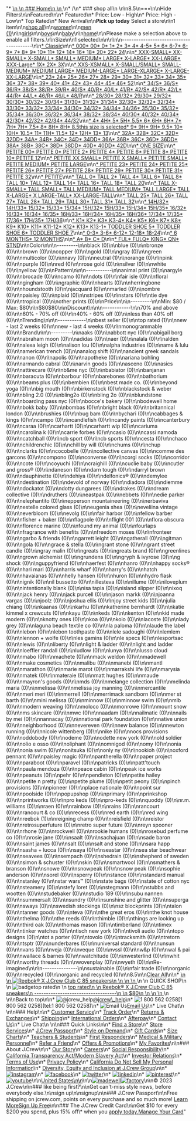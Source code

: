 "*   [\n    \n    ### Home\n    \n    ](/)\n*   /\n*   ### shop all\n    \n\n8.5\n===\n\nHide Filters\n\nFeatured\n\n*   Featured\n*   Price: Low - High\n*   Price: High - Low\n*   Top Rated\n*   New Arrival\n\n**Pick up today** Select a store\n\n1 item\n\n[shop all](/all/?crawl=no)\n\n[women](/all/womens?crawl=no)\n\n[men (1)](/all/mens?crawl=no)\n\n[girls](/all/girls?crawl=no)\n\n[boys](/all/boys?crawl=no)\n\n[baby](/all/baby?crawl=no)\n\n[home](/all/home?crawl=no)\n\nPlease make a selection above to enable all filters.\n\nSize\n\n1 selected[](/all/?crawl=no)\n\n\n\n\n----------------------------------------\n\n[*   Classic](/all/?crawl=no&fit=Classic&size=8.5)\n\n[*   000](/all/?crawl=no&size=000,8.5)[*   00](/all/?crawl=no&size=00,8.5)[*   0](/all/?crawl=no&size=0,8.5)[*   1](/all/?crawl=no&size=1,8.5)[*   2](/all/?crawl=no&size=2,8.5)[*   3](/all/?crawl=no&size=3,8.5)[*   4](/all/?crawl=no&size=4,8.5)[*   4-5](/all/?crawl=no&size=4-5,8.5)[*   5](/all/?crawl=no&size=5,8.5)[*   6](/all/?crawl=no&size=6,8.5)[*   6-7](/all/?crawl=no&size=6-7,8.5)[*   6-9](/all/?crawl=no&size=6-9,8.5)[*   7](/all/?crawl=no&size=7,8.5)[*   8](/all/?crawl=no&size=8,8.5)[*   9](/all/?crawl=no&size=8.5,9)[*   10](/all/?crawl=no&size=10,8.5)[*   11](/all/?crawl=no&size=11,8.5)[*   12](/all/?crawl=no&size=12,8.5)[*   14](/all/?crawl=no&size=14,8.5)[*   16](/all/?crawl=no&size=16,8.5)[*   18](/all/?crawl=no&size=18,8.5)[*   20](/all/?crawl=no&size=20,8.5)[*   22](/all/?crawl=no&size=22,8.5)[*   24](/all/?crawl=no&size=24,8.5)\n\n[*   XXX-SMALL](/all/?crawl=no&size=8.5,XXX-SMALL)[*   XX-SMALL](/all/?crawl=no&size=8.5,XX-SMALL)[*   X-SMALL](/all/?crawl=no&size=8.5,X-SMALL)[*   SMALL](/all/?crawl=no&size=8.5,SMALL)[*   MEDIUM](/all/?crawl=no&size=8.5,MEDIUM)[*   LARGE](/all/?crawl=no&size=8.5,LARGE)[*   X-LARGE](/all/?crawl=no&size=8.5,X-LARGE)[*   XX-LARGE](/all/?crawl=no&size=8.5,XX-LARGE)[*   XXX-Large](/all/?crawl=no&size=8.5,XXXL)[*   1X](/all/?crawl=no&size=1X,8.5)[*   2X](/all/?crawl=no&size=2X,8.5)[*   3X](/all/?crawl=no&size=3X,8.5)\n\n[*   XXS-XSMALL](/all/?crawl=no&size=8.5,XXS-XSMALL)[*   X-SMALL/SMALL](/all/?crawl=no&size=8.5,X-SMALL%2FSMALL)[*   SMALL-MEDIUM](/all/?crawl=no&size=8.5,SMALL-MEDIUM)[*   MEDIUM LARGE](/all/?crawl=no&size=8.5,MEDIUM%20LARGE)[*   MEDIUM-LARGE](/all/?crawl=no&size=8.5,MEDIUM-LARGE)[*   LARGE-XLARGE](/all/?crawl=no&size=8.5,LARGE-XLARGE)[*   X-LARGE-XX-LARGE](/all/?crawl=no&size=8.5,X-LARGE-XX-LARGE)\n\n[*   23](/all/?crawl=no&size=23,8.5)[*   24](/all/?crawl=no&size=24G,8.5)[*   25](/all/?crawl=no&size=25,8.5)[*   26](/all/?crawl=no&size=26,8.5)[*   27](/all/?crawl=no&size=27,8.5)[*   28](/all/?crawl=no&size=28,8.5)[*   29](/all/?crawl=no&size=29,8.5)[*   30](/all/?crawl=no&size=30,8.5)[*   31](/all/?crawl=no&size=31,8.5)[*   32](/all/?crawl=no&size=32,8.5)[*   33](/all/?crawl=no&size=33,8.5)[*   34](/all/?crawl=no&size=34,8.5)[*   35](/all/?crawl=no&size=35,8.5)[*   36](/all/?crawl=no&size=36,8.5)[*   37](/all/?crawl=no&size=37,8.5)[*   38](/all/?crawl=no&size=38,8.5)[*   39](/all/?crawl=no&size=39,8.5)[*   40](/all/?crawl=no&size=40,8.5)[*   41](/all/?crawl=no&size=41,8.5)[*   42](/all/?crawl=no&size=42,8.5)[*   43](/all/?crawl=no&size=43,8.5)[*   44](/all/?crawl=no&size=44,8.5)[*   45](/all/?crawl=no&size=45,8.5)[*   46](/all/?crawl=no&size=46,8.5)[*   52](/all/?crawl=no&size=52,8.5)\n\n[*   34/S](/all/?crawl=no&size=34%2FS,8.5)[*   36/S](/all/?crawl=no&size=36%2FS,8.5)[*   36/R](/all/?crawl=no&size=36%2FR,8.5)[*   38/S](/all/?crawl=no&size=38%2FS,8.5)[*   38/R](/all/?crawl=no&size=38%2FR,8.5)[*   39/R](/all/?crawl=no&size=39%2FR,8.5)[*   40/S](/all/?crawl=no&size=40%2FS,8.5)[*   40/R](/all/?crawl=no&size=40%2FR,8.5)[*   40/L](/all/?crawl=no&size=40%2FL,8.5)[*   41/R](/all/?crawl=no&size=41%2FR,8.5)[*   42/S](/all/?crawl=no&size=42%2FS,8.5)[*   42/R](/all/?crawl=no&size=42%2FR,8.5)[*   42/L](/all/?crawl=no&size=42%2FL,8.5)[*   44/R](/all/?crawl=no&size=44%2FR,8.5)[*   44/L](/all/?crawl=no&size=44%2FL,8.5)[*   46/R](/all/?crawl=no&size=46%2FR,8.5)[*   46/L](/all/?crawl=no&size=46%2FL,8.5)[*   48/R](/all/?crawl=no&size=48%2FR,8.5)\n\n[*   28/30](/all/?crawl=no&size=28%2F30,8.5)[*   28/32](/all/?crawl=no&size=28%2F32,8.5)[*   29/30](/all/?crawl=no&size=29%2F30,8.5)[*   29/32](/all/?crawl=no&size=29%2F32,8.5)[*   30/30](/all/?crawl=no&size=30%2F30,8.5)[*   30/32](/all/?crawl=no&size=30%2F32,8.5)[*   30/34](/all/?crawl=no&size=30%2F34,8.5)[*   31/30](/all/?crawl=no&size=31%2F30,8.5)[*   31/32](/all/?crawl=no&size=31%2F32,8.5)[*   31/34](/all/?crawl=no&size=31%2F34,8.5)[*   32/30](/all/?crawl=no&size=32%2F30,8.5)[*   32/32](/all/?crawl=no&size=32%2F32,8.5)[*   32/34](/all/?crawl=no&size=32%2F34,8.5)[*   33/30](/all/?crawl=no&size=33%2F30,8.5)[*   33/32](/all/?crawl=no&size=33%2F32,8.5)[*   33/34](/all/?crawl=no&size=33%2F34,8.5)[*   34/30](/all/?crawl=no&size=34%2F30,8.5)[*   34/32](/all/?crawl=no&size=34%2F32,8.5)[*   34/34](/all/?crawl=no&size=34%2F34,8.5)[*   34/36](/all/?crawl=no&size=34%2F36,8.5)[*   35/30](/all/?crawl=no&size=35%2F30,8.5)[*   35/32](/all/?crawl=no&size=35%2F32,8.5)[*   35/34](/all/?crawl=no&size=35%2F34,8.5)[*   36/30](/all/?crawl=no&size=36%2F30,8.5)[*   36/32](/all/?crawl=no&size=36%2F32,8.5)[*   36/34](/all/?crawl=no&size=36%2F34,8.5)[*   38/32](/all/?crawl=no&size=38%2F32,8.5)[*   38/34](/all/?crawl=no&size=38%2F34,8.5)[*   40/30](/all/?crawl=no&size=40%2F30,8.5)[*   40/32](/all/?crawl=no&size=40%2F32,8.5)[*   40/34](/all/?crawl=no&size=40%2F34,8.5)[*   42/30](/all/?crawl=no&size=42%2F30,8.5)[*   42/32](/all/?crawl=no&size=42%2F32,8.5)[*   42/34](/all/?crawl=no&size=42%2F34,8.5)[*   44/32](/all/?crawl=no&size=44%2F32,8.5)\n\n[*   4](/all/?crawl=no&size=4%20MEDIUM,8.5)[*   4H](/all/?crawl=no&size=4H%20MEDIUM,8.5)[*   5](/all/?crawl=no&size=5%20MEDIUM,8.5)[*   5H](/all/?crawl=no&size=5H%20MEDIUM,8.5)[*   5.5](/all/?crawl=no&size=5.5,8.5)[*   6](/all/?crawl=no&size=6%20MEDIUM,8.5)[*   6H](/all/?crawl=no&size=6H,8.5)[*   6H](/all/?crawl=no&size=6H%20MEDIUM,8.5)[*   7](/all/?crawl=no&size=7%20MEDIUM,8.5)[*   7H](/all/?crawl=no&size=7H%20MEDIUM,8.5)[*   7H](/all/?crawl=no&size=7H,8.5)[*   7.5](/all/?crawl=no&size=7.5,8.5)[*   8](/all/?crawl=no&size=8%20MEDIUM,8.5)[*   8H](/all/?crawl=no&size=8.5,8H%20MEDIUM)[*   8H](/all/?crawl=no&size=8.5,8H)[*   8.5this size is selected](/all/?crawl=no)[*   9](/all/?crawl=no&size=8.5,9%20MEDIUM)[*   9H](/all/?crawl=no&size=8.5,9H%20MEDIUM)[*   9H](/all/?crawl=no&size=8.5,9H)[*   9.5](/all/?crawl=no&size=8.5,9.5)[*   10](/all/?crawl=no&size=10%20MEDIUM,8.5)[*   10H](/all/?crawl=no&size=10H%20MEDIUM,8.5)[*   10.5](/all/?crawl=no&size=10.5,8.5)[*   11](/all/?crawl=no&size=11%20MEDIUM,8.5)[*   11H](/all/?crawl=no&size=11H%20MEDIUM,8.5)[*   11.5](/all/?crawl=no&size=11.5,8.5)[*   12](/all/?crawl=no&size=12%20MEDIUM,8.5)[*   12H](/all/?crawl=no&size=12H%20MEDIUM,8.5)[*   13](/all/?crawl=no&size=13,8.5)[*   13](/all/?crawl=no&size=13%20MEDIUM,8.5)\n\n[*   32A](/all/?crawl=no&size=32A,8.5)[*   32B](/all/?crawl=no&size=32B,8.5)[*   32C](/all/?crawl=no&size=32C,8.5)[*   32D](/all/?crawl=no&size=32D,8.5)[*   32DD](/all/?crawl=no&size=32DD,8.5)[*   34A](/all/?crawl=no&size=34A,8.5)[*   34B](/all/?crawl=no&size=34B,8.5)[*   34C](/all/?crawl=no&size=34C,8.5)[*   34D](/all/?crawl=no&size=34D,8.5)[*   34DD](/all/?crawl=no&size=34DD,8.5)[*   36A](/all/?crawl=no&size=36A,8.5)[*   36B](/all/?crawl=no&size=36B,8.5)[*   36C](/all/?crawl=no&size=36C,8.5)[*   36D](/all/?crawl=no&size=36D,8.5)[*   36DD](/all/?crawl=no&size=36DD,8.5)[*   38A](/all/?crawl=no&size=38A,8.5)[*   38B](/all/?crawl=no&size=38B,8.5)[*   38C](/all/?crawl=no&size=38C,8.5)[*   38D](/all/?crawl=no&size=38D,8.5)[*   38DD](/all/?crawl=no&size=38DD,8.5)[*   40D](/all/?crawl=no&size=40D,8.5)[*   40DD](/all/?crawl=no&size=40DD,8.5)[*   42D](/all/?crawl=no&size=42D,8.5)\n\n[*   ONE SIZE](/all/?crawl=no&size=8.5,ONE%20SIZE)\n\n[*   PETITE 00](/all/?crawl=no&size=8.5,PETITE%2000)[*   PETITE 0](/all/?crawl=no&size=8.5,PETITE%200)[*   PETITE 2](/all/?crawl=no&size=8.5,PETITE%202)[*   PETITE 4](/all/?crawl=no&size=8.5,PETITE%204)[*   PETITE 6](/all/?crawl=no&size=8.5,PETITE%206)[*   PETITE 8](/all/?crawl=no&size=8.5,PETITE%208)[*   PETITE 10](/all/?crawl=no&size=8.5,PETITE%2010)[*   PETITE 12](/all/?crawl=no&size=8.5,PETITE%2012)\n\n[*   PETITE XX SMALL](/all/?crawl=no&size=8.5,PETITE%20XX%20SMALL)[*   PETITE X SMALL](/all/?crawl=no&size=8.5,PETITE%20X%20SMALL)[*   PETITE SMALL](/all/?crawl=no&size=8.5,PETITE%20SMALL)[*   PETITE MEDIUM](/all/?crawl=no&size=8.5,PETITE%20MEDIUM)[*   PETITE LARGE](/all/?crawl=no&size=8.5,PETITE%20LARGE)\n\n[*   PETITE 23](/all/?crawl=no&size=8.5,PETITE%2023)[*   PETITE 24](/all/?crawl=no&size=8.5,PETITE%2024)[*   PETITE 25](/all/?crawl=no&size=8.5,PETITE%2025)[*   PETITE 26](/all/?crawl=no&size=8.5,PETITE%2026)[*   PETITE 27](/all/?crawl=no&size=8.5,PETITE%2027)[*   PETITE 28](/all/?crawl=no&size=8.5,PETITE%2028)[*   PETITE 29](/all/?crawl=no&size=8.5,PETITE%2029)[*   PETITE 30](/all/?crawl=no&size=8.5,PETITE%2030)[*   PETITE 31](/all/?crawl=no&size=8.5,PETITE%2031)[*   PETITE 32](/all/?crawl=no&size=8.5,PETITE%2032)\n\n[*   PETITE](/all/?crawl=no&size=8.5,PETITE)\n\n[*   TALL 0](/all/?crawl=no&size=8.5,TALL%20SIZE%200)[*   TALL 2](/all/?crawl=no&size=8.5,TALL%202)[*   TALL 4](/all/?crawl=no&size=8.5,TALL%204)[*   TALL 6](/all/?crawl=no&size=8.5,TALL%206)[*   TALL 8](/all/?crawl=no&size=8.5,TALL%208)[*   TALL 10](/all/?crawl=no&size=8.5,TALL%2010)[*   TALL 12](/all/?crawl=no&size=8.5,TALL%2012)[*   TALL 14](/all/?crawl=no&size=8.5,TALL%2014)[*   TALL 16](/all/?crawl=no&size=8.5,TALL%2016)[*   TALL 18](/all/?crawl=no&size=8.5,TALL%2018)[*   TALL 20](/all/?crawl=no&size=8.5,TALL%2020)\n\n[*   TALL X-SMALL](/all/?crawl=no&size=8.5,TALL%20X-SMALL)[*   TALL SMALL](/all/?crawl=no&size=8.5,TALL%20SMALL)[*   TALL MEDIUM](/all/?crawl=no&size=8.5,TALL%20MEDIUM)[*   TALL MEDIUM](/all/?crawl=no&size=8.5,TALL%20SIZE%20MEDIUM)[*   TALL LARGE](/all/?crawl=no&size=8.5,TALL%20LARGE)[*   TALL X-LARGE](/all/?crawl=no&size=8.5,TALL%20X-LARGE)[*   X LARGE-TALL](/all/?crawl=no&size=8.5,X%20LARGE-TALL)[*   XX-LARGE-TALL](/all/?crawl=no&size=8.5,XX-LARGE-TALL)\n\n[*   TALL 25](/all/?crawl=no&size=8.5,TALL%2025)[*   TALL 26](/all/?crawl=no&size=8.5,TALL%2026)[*   TALL 27](/all/?crawl=no&size=8.5,TALL%2027)[*   TALL 28](/all/?crawl=no&size=8.5,TALL%2028)[*   TALL 29](/all/?crawl=no&size=8.5,TALL%2029)[*   TALL 30](/all/?crawl=no&size=8.5,TALL%2030)[*   TALL 31](/all/?crawl=no&size=8.5,TALL%2031)[*   TALL 32](/all/?crawl=no&size=8.5,TALL%2032)\n\n[*   14H/32](/all/?crawl=no&size=14H%2F32,8.5)[*   14H/33](/all/?crawl=no&size=14H%2F33,8.5)[*   15/32](/all/?crawl=no&size=15%2F32,8.5)[*   15/33](/all/?crawl=no&size=15%2F33,8.5)[*   15/34](/all/?crawl=no&size=15%2F34,8.5)[*   15H/32](/all/?crawl=no&size=15H%2F32,8.5)[*   15H/33](/all/?crawl=no&size=15H%2F33,8.5)[*   15H/34](/all/?crawl=no&size=15H%2F34,8.5)[*   15H/35](/all/?crawl=no&size=15H%2F35,8.5)[*   16/32](/all/?crawl=no&size=16%2F32,8.5)[*   16/33](/all/?crawl=no&size=16%2F33,8.5)[*   16/34](/all/?crawl=no&size=16%2F34,8.5)[*   16/35](/all/?crawl=no&size=16%2F35,8.5)[*   16H/33](/all/?crawl=no&size=16H%2F33,8.5)[*   16H/34](/all/?crawl=no&size=16H%2F34,8.5)[*   16H/35](/all/?crawl=no&size=16H%2F35,8.5)[*   16H/36](/all/?crawl=no&size=16H%2F36,8.5)[*   17/34](/all/?crawl=no&size=17%2F34,8.5)[*   17/35](/all/?crawl=no&size=17%2F35,8.5)[*   17/36](/all/?crawl=no&size=17%2F36,8.5)[*   17H/35](/all/?crawl=no&size=17H%2F35,8.5)[*   17H/36](/all/?crawl=no&size=17H%2F36,8.5)\n\n[*   K1](/all/?crawl=no&size=8.5,K1)[*   K2](/all/?crawl=no&size=8.5,K2)[*   K3](/all/?crawl=no&size=8.5,K3)[*   K3-4](/all/?crawl=no&size=8.5,K3-4)[*   K4](/all/?crawl=no&size=8.5,K4)[*   K5](/all/?crawl=no&size=8.5,K5)[*   K6](/all/?crawl=no&size=8.5,K6)[*   K7](/all/?crawl=no&size=8.5,K7)[*   K8](/all/?crawl=no&size=8.5,K8)[*   K9](/all/?crawl=no&size=8.5,K9)[*   K10](/all/?crawl=no&size=8.5,K10)[*   K11](/all/?crawl=no&size=8.5,K11)[*   K11-12](/all/?crawl=no&size=8.5,K11-12)[*   K12](/all/?crawl=no&size=8.5,K12)[*   K13](/all/?crawl=no&size=8.5,K13)[*   K13-1](/all/?crawl=no&size=8.5,K13-1)[*   TODDLER SHOE 5](/all/?crawl=no&size=8.5,TODDLER%20SHOE%205)[*   TODDLER SHOE 6](/all/?crawl=no&size=8.5,TODDLER%20SHOE%206)[*   TODDLER SHOE 7](/all/?crawl=no&size=8.5,TODDLER%20SHOE%207)\n\n[*   0-3](/all/?crawl=no&size=0-3,8.5)[*   3-6](/all/?crawl=no&size=3-6,8.5)[*   6-12](/all/?crawl=no&size=6-12,8.5)[*   12-18](/all/?crawl=no&size=12-18,8.5)[*   18-24](/all/?crawl=no&size=18-24,8.5)\n\n[*   6 MONTHS](/all/?crawl=no&size=6%20MONTHS,8.5)[*   12 MONTHS](/all/?crawl=no&size=12%20MONTHS,8.5)\n\n[*   A](/all/?crawl=no&size=8.5,A)[*   B](/all/?crawl=no&size=8.5,B)[*   C](/all/?crawl=no&size=8.5,C)[*   D](/all/?crawl=no&size=8.5,D)\n\n[*   FUL](/all/?crawl=no&size=8.5,FUL)[*   FULQ](/all/?crawl=no&size=8.5,FULQ)[*   KING](/all/?crawl=no&size=8.5,KING)[*   QN](/all/?crawl=no&size=8.5,QN)[*   STND](/all/?crawl=no&size=8.5,STND)\n\nColor\n\n\n---------\n\nblack (0)\n\nblue (0)\n\nbronze (0)\n\nbrown (0)\n\ncopper (0)\n\ngold (0)\n\ngray (0)\n\ngreen (0)\n\nmulticolor (0)\n\nnavy (0)\n\n[](/all/?crawl=no&l_color=root-neutral&size=8.5)neutral (1)\n\norange (0)\n\npink (0)\n\npurple (0)\n\nred (0)\n\nrose gold (0)\n\nsilver (0)\n\n[](/all/?crawl=no&l_color=root-white&size=8.5)white (1)\n\nyellow (0)\n\nPattern\n\n\n-----------\n\nanimal print (0)\n\nargyle (0)\n\nbrocade (0)\n\ncamo (0)\n\ndots (0)\n\nfair isle (0)\n\nfloral (0)\n\ngingham (0)\n\ngraphic (0)\n\nhearts (0)\n\nherringbone (0)\n\nhoundstooth (0)\n\njacquard (0)\n\nmarled (0)\n\nombre (0)\n\npaisley (0)\n\nplaid (0)\n\nstripes (0)\n\nstars (0)\n\ntie dye (0)\n\ntropical (0)\n\nother prints (0)\n\nPrice\n\n\n---------\n\nMin: $80 / Max: $80\n\n$80$80\n\nDiscount\n\n\n------------\n\n70% and above (0)\n\n60% - 70% off (0)\n\n40% - 60% off (0)\n\nless than 40% off (0)\n\nTrending\n\n\n------------\n\nbest seller (0)\n\n[](/all/?crawl=no&size=8.5&trending=topRated)top rated (1)\n\nnew - last 2 weeks (0)\n\nnew - last 4 weeks (0)\n\nmonogrammable (0)\n\nBrand\n\n\n---------\n\naaks (0)\n\nabbott nyc (0)\n\nabigail borg (0)\n\nabraham moon (0)\n\nadidas (0)\n\naer (0)\n\nalala (0)\n\nalden (0)\n\nalexa leigh (0)\n\nalison lou (0)\n\nalpha industries (0)\n\name & lulu (0)\n\namerican trench (0)\n\nanalog:shift (0)\n\nancient greek sandals (0)\n\nanon (0)\n\napolis (0)\n\napotheke (0)\n\nariana bohling (0)\n\narmando cabral (0)\n\narvin goods (0)\n\nasceno (0)\n\nasics (0)\n\nattirecare (0)\n\nb&me nyc (0)\n\nbabiator (0)\n\nbanjanan (0)\n\nbaracuta (0)\n\nbarbour (0)\n\nbarebones (0)\n\nbathorium (0)\n\nbeams plus (0)\n\nbembien (0)\n\nbest made co. (0)\n\nbeyond yoga (0)\n\nbig mouth (0)\n\nbirkenstock (0)\n\nblackstock & weber (0)\n\nbling 2.0 (0)\n\nbling2o (0)\n\nbling 2o (0)\n\nblundstone (0)\n\nboarding pass nyc (0)\n\nbocce's bakery (0)\n\nbodewell home (0)\n\nbokk baby (0)\n\nbombas (0)\n\nbright black (0)\n\nbritannical london (0)\n\nbrushies (0)\n\nbug bam (0)\n\nbychari (0)\n\ncabbages & kings (0)\n\ncampo (0)\n\ncandlefish (0)\n\ncandy paints (0)\n\ncanterbury (0)\n\ncaraa (0)\n\ncarhartt (0)\n\ncarhartt wip (0)\n\ncariuma (0)\n\ncarolina k (0)\n\ncarrie forbes (0)\n\ncasio (0)\n\ncassi namoda (0)\n\ncatchball (0)\n\ncb sport (0)\n\ncb sports (0)\n\ncesta (0)\n\nchaco (0)\n\nchildrenchic (0)\n\nchill by will (0)\n\nchums (0)\n\nchup (0)\n\nclarks (0)\n\ncocobelle (0)\n\ncollective canvas (0)\n\ncomme des garcons (0)\n\ncompono (0)\n\nconverse (0)\n\ncorgi socks (0)\n\ncorridor (0)\n\ncote (0)\n\ncoyuchi (0)\n\ncraighill (0)\n\ncuclie baby (0)\n\ncutler and gross® (0)\n\ndaneson (0)\n\ndarn tough (0)\n\ndarryl brown (0)\n\ndauphinette (0)\n\ndehiya (0)\n\ndelfonics® (0)\n\ndemylee (0)\n\ndestination (0)\n\ndevold of norway (0)\n\ndiadora (0)\n\ndiemme (0)\n\ndockatot (0)\n\ndotty dungarees (0)\n\ndrakes (0)\n\ndream collective (0)\n\ndruthers (0)\n\neastpak (0)\n\nebbets (0)\n\nedie parker (0)\n\nelephantito (0)\n\nepperson mountaineering (0)\n\nerbaviva (0)\n\nestelle colored glass (0)\n\neugenia shea (0)\n\neveliina vintage (0)\n\neverbloom (0)\n\nevolg (0)\n\nfair harbor (0)\n\nfellow barber (0)\n\nfisher + baker (0)\n\nflagpole (0)\n\nflight 001 (0)\n\nflora obscura (0)\n\nflorence marine (0)\n\nfound my animal (0)\n\nfourlaps (0)\n\nfragrance with benefits (0)\n\nfreedom moses (0)\n\nfronteer (0)\n\ngarbo & friends (0)\n\ngarrett leight (0)\n\ngatherall (0)\n\ngitman (0)\n\ngola (0)\n\ngrace & stella (0)\n\ngrant stone (0)\n\ngrant street candle (0)\n\ngray malin (0)\n\ngreats (0)\n\ngreats brand (0)\n\ngreenlines (0)\n\ngrown alchemist (0)\n\ngrundens (0)\n\ngryph & ivyrose (0)\n\ng shock (0)\n\nguppyfriend (0)\n\nhaerfest (0)\n\nhanro (0)\n\nhappy socks® (0)\n\nhari mari (0)\n\nharris wharf (0)\n\nharry's (0)\n\nhatch (0)\n\nhavaianas (0)\n\nhelly hansen (0)\n\nhuron (0)\n\nhydro flask (0)\n\nignik (0)\n\nil bussetto (0)\n\nillesteva (0)\n\nillume (0)\n\niloveplum (0)\n\nintentionally blank (0)\n\nisa tapia (0)\n\nisland slipper (0)\n\nixoq (0)\n\njack henry (0)\n\njack purcell (0)\n\njason markk (0)\n\njoanna vargas (0)\n\njoolz (0)\n\njoshua ellis (0)\n\njoy street kids (0)\n\njulia chiang (0)\n\nkaanas (0)\n\nkarhu (0)\n\nkatherine bernhardt (0)\n\nkatie kimmel x crewcuts (0)\n\nkayu (0)\n\nkeds (0)\n\nkenton (0)\n\nkid made modern (0)\n\nknotty ones (0)\n\nkoa (0)\n\nkoio (0)\n\nlacoste (0)\n\nlady grey (0)\n\nlaguna beach textile co (0)\n\nla paloma (0)\n\nlaude the label (0)\n\nlebon (0)\n\nlebon toothpaste (0)\n\nlele sadoughi (0)\n\nlemlem (0)\n\nlennon + wolfe (0)\n\nles gamins (0)\n\nle specs (0)\n\nlesportsac (0)\n\nlewis (0)\n\nliberty (0)\n\nlight & ladder (0)\n\nlight and ladder (0)\n\nloeffler randall (0)\n\nludlow (0)\n\nlunya (0)\n\nlusso cloud (0)\n\nmabo (0)\n\nmachete (0)\n\nmack weldon (0)\n\nmadewell (0)\n\nmake cosmetics (0)\n\nmalibu (0)\n\nmanebi (0)\n\nmantl (0)\n\nmarathon (0)\n\nmarie marot (0)\n\nmarrakshi life (0)\n\nmarysia (0)\n\nmatek (0)\n\nmateraie (0)\n\nmatt hughes (0)\n\nmaude (0)\n\nmayron's goods (0)\n\nmds (0)\n\nmelange collection (0)\n\nmelinda maria (0)\n\nmelissa (0)\n\nmelissa joy manning (0)\n\nmercantile (0)\n\nmeri meri (0)\n\nmerrell (0)\n\nmerrimack sandborn (0)\n\nmer st barth (0)\n\nmini melissa (0)\n\nminnow (0)\n\nminnow swim (0)\n\nmlb (0)\n\nmodern weaving (0)\n\nmoloco (0)\n\nmonrowe (0)\n\nmount snow (0)\n\nms skincare (0)\n\nmwc (0)\n\nnaadam (0)\n\nnailmatic (0)\n\nnails by mei (0)\n\nnannacay (0)\n\nnational park foundation (0)\n\nnative union (0)\n\nneighborhood (0)\n\nnevereven (0)\n\nnew balance (0)\n\nnewton running (0)\n\nnicole wittenberg (0)\n\nnike (0)\n\nnocs provisions (0)\n\noddobody (0)\n\nodeme (0)\n\nodette new york (0)\n\nold soldier (0)\n\nolio e osso (0)\n\noliphant (0)\n\nomnigod (0)\n\nomy (0)\n\nonia (0)\n\nonia swim (0)\n\nonitsuka (0)\n\nonly ny (0)\n\nookioh (0)\n\noxford pennant (0)\n\npaisley magic (0)\n\npantherella (0)\n\npaper project (0)\n\nparaboot (0)\n\nparavel (0)\n\npatricks (0)\n\npatt'touch (0)\n\npaula mendoza (0)\n\npeace cabin (0)\n\npeak ice works (0)\n\npeanuts (0)\n\npehr (0)\n\npendleton (0)\n\npetite hailey (0)\n\npetite n pretty (0)\n\npetite plume (0)\n\npetit peony (0)\n\npinch provisions (0)\n\npioneer (0)\n\nplace nationale (0)\n\npoint sur (0)\n\npoolside (0)\n\npopupshop (0)\n\nprimary (0)\n\nprinkshop (0)\n\nprintworks (0)\n\npro keds (0)\n\npro-keds (0)\n\nquoddy (0)\n\nr.m. williams (0)\n\nraen (0)\n\nrainbow (0)\n\nrains (0)\n\nrancourt (0)\n\nrancourt & co (0)\n\nrecess (0)\n\nred earth (0)\n\nred wing (0)\n\n[](/all/?brand=REEBOK&crawl=no&size=8.5)reebok (1)\n\nreigning champ (0)\n\nreisfield (0)\n\nreistor (0)\n\nretrosuperfuture (0)\n\nretro super future (0)\n\nreyn spooner (0)\n\nrhone (0)\n\nrockwell (0)\n\nrookie humans (0)\n\nrosebud perfume co (0)\n\nrosie jane (0)\n\nsaalt (0)\n\nsachajuan (0)\n\nsade baron (0)\n\nsaint james (0)\n\nsalt (0)\n\nsalt and stone (0)\n\nsara happ (0)\n\nsasha + lucca (0)\n\nsaya (0)\n\nseastar (0)\n\nsea star beachwear (0)\n\nseavees (0)\n\nsempach (0)\n\nshedrain (0)\n\nshepherd of sweden (0)\n\nsimon & schuster (0)\n\nskin (0)\n\nsmartwool (0)\n\nsmathers & branson (0)\n\nsnowe (0)\n\nsnowpeak (0)\n\nsnow peak (0)\n\nsophie anderson (0)\n\nsorel (0)\n\nsperry (0)\n\nstance (0)\n\nstandard manual (0)\n\nstanley (0)\n\nstar wars™ (0)\n\nstate bags (0)\n\nstate of cotton nyc (0)\n\nsteamery (0)\n\nstefy loret (0)\n\nstegmann (0)\n\nstubbs and wootten (0)\n\nstudebaker (0)\n\nstudio 189 (0)\n\nsubu nannen (0)\n\nsummersalt (0)\n\nsundry (0)\n\nsunshine and glitter (0)\n\nsuperga (0)\n\nsways (0)\n\nswedish stockings (0)\n\nsz blockprints (0)\n\ntalon (0)\n\ntanner goods (0)\n\nteva (0)\n\nthe great eros (0)\n\nthe knot house (0)\n\nthelma (0)\n\nthe reeds (0)\n\nthimble (0)\n\nthings are looking up (0)\n\nthird oak (0)\n\nthomas mason (0)\n\ntimberland (0)\n\ntimex (0)\n\ntinker watches (0)\n\ntisch new york (0)\n\ntivoli audio (0)\n\ntopo designs (0)\n\ntot a porter (0)\n\ntovolo (0)\n\ntracksmith (0)\n\ntretorn (0)\n\ntsptr (0)\n\nunderbares (0)\n\nuniversal standard (0)\n\nunsun (0)\n\nvans (0)\n\nveja (0)\n\nveque (0)\n\nvssl (0)\n\nw&p (0)\n\nwal & pai (0)\n\nwallace & barnes (0)\n\nwatchitude (0)\n\nwesterlind (0)\n\nwhit (0)\n\nworthy threads (0)\n\nwovenplay (0)\n\nwyeth (0)\n\nRe-imagined\n\n\n---------------\n\nsustainable (0)\n\nfair trade (0)\n\norganic (0)\n\nrecycled (0)\n\norganic and recycled (0)\n\n8.5[](/all/?crawl=no)\n\n[Clear All](/all/?crawl=no)\n\n*   [\n    \n    ![ Reebok® X J.Crew Club C 85 sneakers](https://www.jcrew.com/s7-img-facade/AU867_EE2064?hei=640&crop=0,0,512,0)\n    \n    \n    \n    ](/p/mens/categories/shoes/exclusives/reebok-x-jcrew-club-c-85-sneakers/AU867?display=standard&fit=Classic&color_name=vintage-clay&colorProductCode=AU867)\n    \n    QUICK SHOP\n    \n    ![badge](https://www.jcrew.com/s7-img-facade/TR)top rated\n    \n    [top rated\n    \n    Reebok® X J.Crew Club C 85 sneakers\n    -----------------------------------\n    \n    $80\n    \n    \n    \n    ](/p/mens/categories/shoes/exclusives/reebok-x-jcrew-club-c-85-sneakers/AU867?display=standard&fit=Classic&color_name=vintage-clay&colorProductCode=AU867)\n    \n\nBack to top\n\n*   ![@jcrew_help](/next-static/images/sidecar-modules/footer/twitter-2.svg)[@jcrew\\_help](https://twitter.com/jcrew_help)\n*   ![1 800 562 0258](/next-static/images/sidecar-modules/footer/phone-2.svg)[1 800 562 0258](tel:1 800 562 0258)\n*   ![Email Us](/next-static/images/sidecar-modules/footer/email.svg)[Email Us](mailto:help@jcrew.com)\n*   Live Chat\n    \n\n### Help\n\n*   [Customer Service](/help/customer-service)\n*   [Track Order](/help/order-status)\n*   [Returns & Exchanges](/help/returns-exchanges)\n*   [Shipping](/help/shipping-handling)\n*   [International Orders](/help/international-orders)\n*   [Afterpay](/afterpay-faq)\n*   [Contact Us](/help/contact-us)\n*   Live Chat\n    \n\n### Quick Links\n\n*   [Find a Store](https://stores.jcrew.com/search)\n*   [Store Services](/s/store-services)\n*   [J.Crew Passport](/s/rewards)\n*   [Style on Demand](/s/style-on-demand)\n*   [Gift Cards](/help/gift-card)\n*   [Size Charts](/r/size-charts)\n*   [Teachers & Students](/s/teacher-student-discount)\n*   [First Responders](/s/military-medical-first-responder-discount)\n*   [Medical & Military Personnel](/s/military-medical-first-responder-discount)\n*   [Refer a Friend](/share)\n*   [Offers & Promotions](/best-deals)\n*   [My Favorites](/favorites)\n\n### About J.Crew\n\n*   [Our Story](/s/aboutus)\n*   [Careers](https://jobs.jcrew.com)\n*   [Social Responsibility](/s/corporate-responsibility)\n*   [California Transparency Act/Modern Slavery Act](/s/CSR-california-transparency-act)\n*   [Investor Relations](https://investors.jcrew.com)\n*   [Terms of Use](/help/terms-of-use)\n*   [Privacy Policy](/help/privacy-policy)\n*   [California Do Not Sell My Personal Information](https://jcrew.clarip.com/dsr/create?brand=jcrew&type=3)\n*   [Diversity, Equity and Inclusion at J.Crew Group](/s/diversity-equity-inclusion)\n\n*   [![instagram](/next-static/images/sidecar-modules/footer/instagram-2.svg)](http://instagram.com/jcrew)\n*   [![facebook](/next-static/images/sidecar-modules/footer/facebook-2.svg)](https://www.facebook.com/jcrew)\n*   [![twitter](/next-static/images/sidecar-modules/footer/twitter-2.svg)](https://twitter.com/jcrew)\n*   [![linkedin](/next-static/images/sidecar-modules/footer/linkedin.svg)](https://www.linkedin.com/company/j-crew)\n*   [![pinterest](/next-static/images/sidecar-modules/footer/pinterest-2.svg)](http://pinterest.com/jcrew/)\n*   [![youtube](/next-static/images/sidecar-modules/footer/youtube-2.svg)](http://www.youtube.com/user/jcrewinsider)\n\n[United States\n\n](/r/context-chooser)\n\n[![madewell](/next-static/images/sidecar-modules/footer/madewell.svg)](https://www.madewell.com)[![factory](/next-static/images/sidecar-modules/navigation/jcrew-factory-logo-black.svg)](https://factory.jcrew.com)\n\n© 2023 J.Crew\n\n### like being first?\n\nGet can't-miss style news, before everybody else.\n\nsign up\n\nsignup\n\n### J.Crew Passport\n\nFree shipping on jcrew.com, points on every purchase and so much more! [Learn More](/s/rewards)[Sign Up Free](/?register=true)\n\n### The J.Crew Credit Card\n\nGet $10 for every $200 you spend, plus 15% off\\* when you [apply today.](/s/credit-card)[Manage Your Card](https://d.comenity.net/jcrew/)"